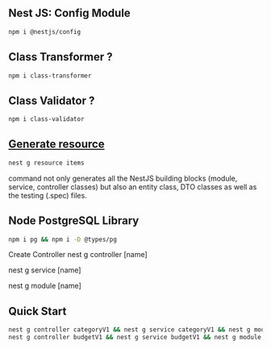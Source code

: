 ## Nest JS: Config Module

```sh
npm i @nestjs/config
```

## Class Transformer ?

```sh
npm i class-transformer
```

## Class Validator ?

```sh
npm i class-validator
```

## [Generate resource ](https://docs.nestjs.com/recipes/crud-generator)

```sh
nest g resource items
```

command not only generates all the NestJS building blocks (module, service, controller classes) but also an entity class, DTO classes as well as the testing (.spec) files.

## Node PostgreSQL Library

```sh
npm i pg && npm i -D @types/pg
```

Create Controller
nest g controller [name]

nest g service [name]

nest g module [name]

## Quick Start

```sh
nest g controller categoryV1 && nest g service categoryV1 && nest g module categoryV1
nest g controller budgetV1 && nest g service budgetV1 && nest g module budgetV1
```